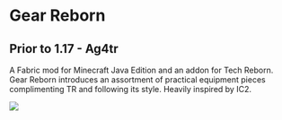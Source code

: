 # Gear Reborn
## Prior to 1.17 - Ag4tr
A Fabric mod for Minecraft Java Edition and an addon for Tech Reborn.
Gear Reborn introduces an assortment of practical equipment pieces complimenting TR and following its style. Heavily inspired by IC2.

[![](http://cf.way2muchnoise.eu/versions/233564_latest.svg)](https://www.curseforge.com/minecraft/mc-mods/ag4tr)

